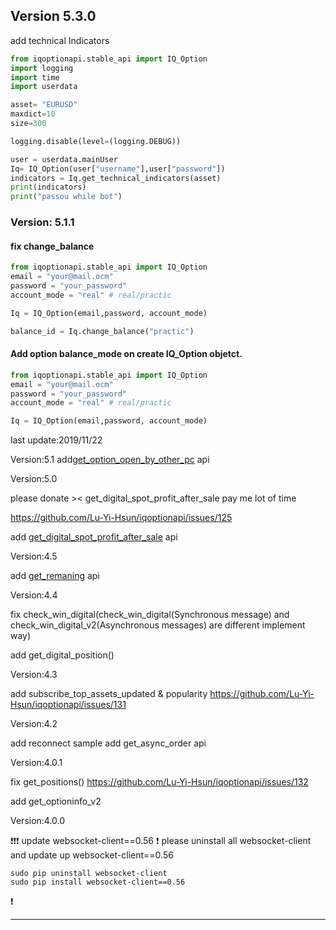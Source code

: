 ## Version 5.3.0

add technical Indicators

```python
from iqoptionapi.stable_api import IQ_Option
import logging
import time
import userdata

asset= "EURUSD"
maxdict=10
size=300

logging.disable(level=(logging.DEBUG))

user = userdata.mainUser
Iq= IQ_Option(user["username"],user["password"])
indicators = Iq.get_technical_indicators(asset)
print(indicators)
print("passou while bot")

```

### Version: 5.1.1

#### fix change_balance

```python
from iqoptionapi.stable_api import IQ_Option
email = "your@mail.ocm"
password = "your_password"
account_mode = "real" # real/practic

Iq = IQ_Option(email,password, account_mode)

balance_id = Iq.change_balance("practic")

```

#### Add option balance_mode on create IQ_Option objetct.

```python
from iqoptionapi.stable_api import IQ_Option
email = "your@mail.ocm"
password = "your_password"
account_mode = "real" # real/practic

Iq = IQ_Option(email,password, account_mode)

```

last update:2019/11/22

Version:5.1
add[get_option_open_by_other_pc](#getoptionopenbyotherpc) api

Version:5.0

please donate >< get_digital_spot_profit_after_sale pay me lot of time

https://github.com/Lu-Yi-Hsun/iqoptionapi/issues/125

add [get_digital_spot_profit_after_sale](#getdigitalspotprofitaftersale) api

Version:4.5

add [get_remaning](#getremaning) api

Version:4.4

fix check_win_digital(check_win_digital(Synchronous message) and check_win_digital_v2(Asynchronous messages) are different implement way)

add get_digital_position()

Version:4.3

add subscribe_top_assets_updated & popularity
https://github.com/Lu-Yi-Hsun/iqoptionapi/issues/131

Version:4.2

add reconnect sample
add get_async_order api

Version:4.0.1

fix get_positions()
https://github.com/Lu-Yi-Hsun/iqoptionapi/issues/132

add get_optioninfo_v2

Version:4.0.0

:exclamation::exclamation::exclamation:
update websocket-client==0.56
:exclamation:
please uninstall all websocket-client and update up websocket-client==0.56

```
sudo pip uninstall websocket-client
sudo pip install websocket-client==0.56
```

:exclamation:

---
